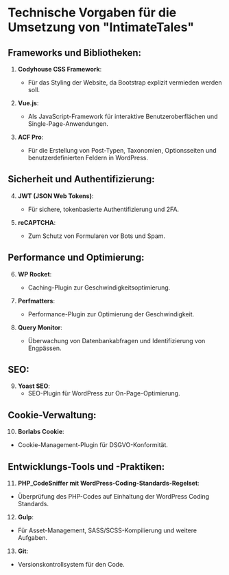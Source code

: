 # Technische Vorgaben für die Umsetzung von "IntimateTales"

## Frameworks und Bibliotheken:

1. **Codyhouse CSS Framework**:
   - Für das Styling der Website, da Bootstrap explizit vermieden werden soll.

2. **Vue.js**:
   - Als JavaScript-Framework für interaktive Benutzeroberflächen und Single-Page-Anwendungen.

3. **ACF Pro**:
   - Für die Erstellung von Post-Typen, Taxonomien, Optionsseiten und benutzerdefinierten Feldern in WordPress.

## Sicherheit und Authentifizierung:

4. **JWT (JSON Web Tokens)**:
   - Für sichere, tokenbasierte Authentifizierung und 2FA.

5. **reCAPTCHA**:
   - Zum Schutz von Formularen vor Bots und Spam.

## Performance und Optimierung:

6. **WP Rocket**:
   - Caching-Plugin zur Geschwindigkeitsoptimierung.

7. **Perfmatters**:
   - Performance-Plugin zur Optimierung der Geschwindigkeit.

8. **Query Monitor**:
   - Überwachung von Datenbankabfragen und Identifizierung von Engpässen.

## SEO:

9. **Yoast SEO**:
   - SEO-Plugin für WordPress zur On-Page-Optimierung.

## Cookie-Verwaltung:

10. **Borlabs Cookie**:
   - Cookie-Management-Plugin für DSGVO-Konformität.

## Entwicklungs-Tools und -Praktiken:

11. **PHP_CodeSniffer mit WordPress-Coding-Standards-Regelset**:
   - Überprüfung des PHP-Codes auf Einhaltung der WordPress Coding Standards.

12. **Gulp**:
   - Für Asset-Management, SASS/SCSS-Kompilierung und weitere Aufgaben.

13. **Git**:
   - Versionskontrollsystem für den Code.